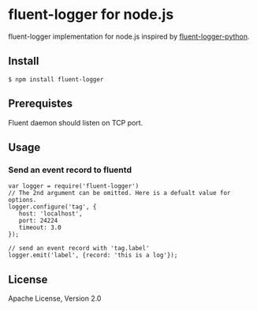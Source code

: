 # fluent-logger for node.js

fluent-logger implementation for node.js inspired by [fluent-logger-python].

## Install

    $ npm install fluent-logger
    
## Prerequistes

Fluent daemon should listen on TCP port.

## Usage

### Send an event record to fluentd

    var logger = require('fluent-logger')
    // The 2nd argument can be omitted. Here is a defualt value for options.
    logger.configure('tag', {
       host: 'localhost',  
       port: 24224
       timeout: 3.0
    });
   
    // send an event record with 'tag.label'
    logger.emit('label', {record: 'this is a log'});

## License

Apache License, Version 2.0

[fluent-logger-python]: https://github.com/fluent/fluent-logger-python

